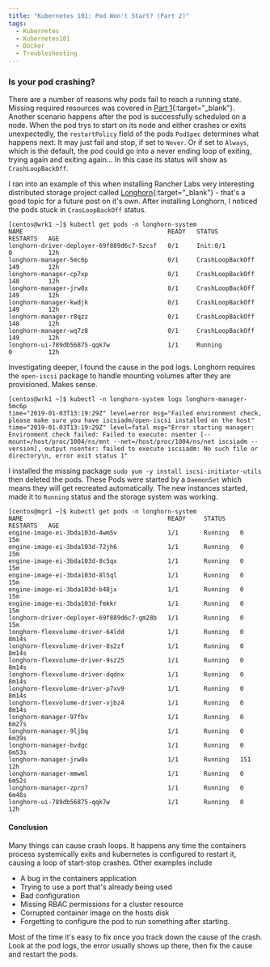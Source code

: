```yaml
---
title: "Kubernetes 101: Pod Won't Start? (Part 2)"
tags:
  - Kubernetes
  - Kubernetes101
  - Docker
  - Troubleshooting
---
```


### Is your pod crashing?

There are a number of reasons why pods fail to reach a running state. Missing required resources was covered in [Part 1](/2018/03/01/k8s-insufficient-resources){:target="_blank"}. Another scenario happens after the pod is successfully scheduled on a node. When the pod trys to start on its node and either crashes or exits unexpectedly, the `restartPolicy` field of the pods `PodSpec` determines what happens next. It may just fail and stop, if set to `Never`. Or if set to `Always`, which is the default, the pod could go into a never ending loop of exiting, trying again and exiting again... In this case its status will show as `CrashLoopBackOff`.

<!--more-->

I ran into an example of this when installing Rancher Labs very interesting distributed storage project called [Longhorn](https://github.com/rancher/longhorn){:target="_blank"} - that's a good topic for a future post on it's own. After installing Longhorn, I noticed the pods stuck in `CrasLoopBackOff` status.

``` shell
[centos@wrk1 ~]$ kubectl get pods -n longhorn-system
NAME                                        READY   STATUS             RESTARTS   AGE
longhorn-driver-deployer-69f889d6c7-5zcsf   0/1     Init:0/1           0          12h
longhorn-manager-5mc6p                      0/1     CrashLoopBackOff   149        12h
longhorn-manager-cp7xp                      0/1     CrashLoopBackOff   148        12h
longhorn-manager-jrw8x                      0/1     CrashLoopBackOff   149        12h
longhorn-manager-kwdjk                      0/1     CrashLoopBackOff   149        12h
longhorn-manager-r8qzz                      0/1     CrashLoopBackOff   148        12h
longhorn-manager-wq7z8                      0/1     CrashLoopBackOff   149        12h
longhorn-ui-789db56875-qqk7w                1/1     Running            0          12h
```


Investigating deeper, I found the cause in the pod logs. Longhorn requires the `open-iscsi` package to handle mounting volumes after they are provisioned. Makes sense.


``` shell
[centos@wrk1 ~]$ kubectl -n longhorn-system logs longhorn-manager-5mc6p
time="2019-01-03T13:19:29Z" level=error msg="Failed environment check, please make sure you have iscsiadm/open-iscsi installed on the host"
time="2019-01-03T13:19:29Z" level=fatal msg="Error starting manager: Environment check failed: Failed to execute: nsenter [--mount=/host/proc/1004/ns/mnt --net=/host/proc/1004/ns/net iscsiadm --version], output nsenter: failed to execute iscsiadm: No such file or directory\n, error exit status 1"
```

I installed the missing package `sudo yum -y install iscsi-initiator-utils` then deleted the pods. These Pods were started by a `DaemonSet` which means they will get recreated automatically. The new instances started, made it to `Running` status and the storage system was working.


``` shell
[centos@mgr1 ~]$ kubectl get pods -n longhorn-system
NAME                                        READY     STATUS    RESTARTS   AGE
engine-image-ei-3bda103d-4wm5v              1/1       Running   0          15m
engine-image-ei-3bda103d-72jh6              1/1       Running   0          15m
engine-image-ei-3bda103d-8c5qx              1/1       Running   0          15m
engine-image-ei-3bda103d-8l5ql              1/1       Running   0          15m
engine-image-ei-3bda103d-b48jx              1/1       Running   0          15m
engine-image-ei-3bda103d-fmkkr              1/1       Running   0          15m
longhorn-driver-deployer-69f889d6c7-gm28b   1/1       Running   0          15m
longhorn-flexvolume-driver-64ldd            1/1       Running   0          8m14s
longhorn-flexvolume-driver-8s2zf            1/1       Running   0          8m14s
longhorn-flexvolume-driver-9sz25            1/1       Running   0          8m14s
longhorn-flexvolume-driver-dqdnx            1/1       Running   0          8m14s
longhorn-flexvolume-driver-p7xv9            1/1       Running   0          8m14s
longhorn-flexvolume-driver-vjbz4            1/1       Running   0          8m14s
longhorn-manager-97fbv                      1/1       Running   0          6m27s
longhorn-manager-9ljbq                      1/1       Running   0          6m39s
longhorn-manager-bvdgc                      1/1       Running   0          6m53s
longhorn-manager-jrw8x                      1/1       Running   151        12h
longhorn-manager-mmwml                      1/1       Running   0          6m52s
longhorn-manager-zprn7                      1/1       Running   0          6m48s
longhorn-ui-789db56875-qqk7w                1/1       Running   0          12h
```


#### Conclusion
Many things can cause crash loops. It happens any time the containers process systemically exits and kubernetes is configured to restart it, causing a loop of start-stop crashes. Other examples include 

* A bug in the containers application
* Trying to use a port that's already being used
* Bad configuration
* Missing RBAC permissions for a cluster resource 
* Corrupted container image on the hosts disk
* Forgetting to configure the pod to run something after starting. 

Most of the time it's easy to fix once you track down the cause of the crash. Look at the pod logs, the error usually shows up there, then fix the cause and restart the pods.
